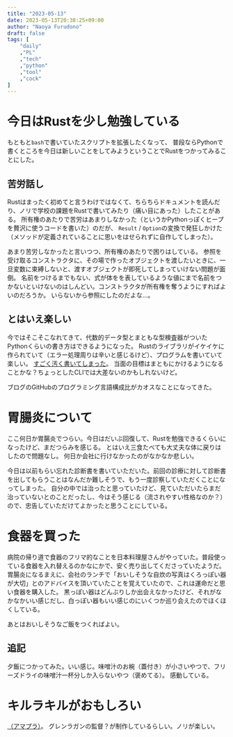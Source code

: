 ```yaml
---
title: "2023-05-13"
date: 2023-05-13T20:38:25+09:00
author: "Naoya Furudono"
draft: false
tags: [
    "daily"
    ,"PL"
    ,"tech"
    ,"python"
    ,"tool"
    ,"cock"
]
---
```


# 今日はRustを少し勉強している

もともと`bash`で書いていたスクリプトを拡張したくなって、
普段ならPythonで書くところを今日は新しいことをしてみようということでRustをつかってみることにした。

## 苦労話し

Rustはまったく初めてと言うわけではなくて、ちらちらドキュメントを読んだり、ノリで学校の課題をRustで書いてみたり（痛い目にあった）したことがある。
所有権のあたりで苦労はあまりしなかった（というかPythonっぽくヒープを贅沢に使うコードを書いた）のだが、
`Result` / `Option`の変換で発狂しかけた（メソッドが定義されていることに思いをはせられずに自作してしまった）。

あまり苦労しなかったと言いつつ、所有権のあたりで困りはしている。
参照を受け取るコンストラクタに、その場で作ったオブジェクトを渡したいときに、一旦変数に束縛しないと、渡すオブジェクトが即死してしまっていけない問題が面倒。
名前をつけるまでもない、式が体をを表しているような値にまで名前をつかないといけないのはしんどい。コンストラクタが所有権を奪うようにすればよいのだろうか。
いらないから参照にしたのだよな...。

## とはいえ楽しい

今ではそこそこなれてきて、代数的データ型とまともな型検査器がついたPythonくらいの書き方はできるようになった。
Rustのライブラリがイケイケに作られていて（エラー処理周りは辛いと感じるけど）、プログラムを書いていて楽しい。
[すごく汚く書いてしまった](https://github.com/naoyafurudono/naoyafurudono.github.io/commit/5dffad6d10406fa83c4d9dd8eaa91a3c769a553f)。
当面の目標はまともにかけるようになることかな？ちょっとしたCLIでは大差ないのかもしれないけど。

ブログのGitHubのプログラミング言語構成比がカオスなことになってきた。

# 胃腸炎について

ここ何日か胃腸炎でつらい。今日はだいぶ回復して、Rustを勉強できるくらいになったけど、まだつらみを感じる。
とはいえ三食たべても大丈夫な体に戻りはしたので問題なし。
何日か会社に行けなかったのがなかなか悲しい。

今日は以前もらい忘れた診断書を書いていただいた。前回の診療に対して診断書を出してもらうことはなんだか難しそうで、もう一度診察していただくことになってしまった。
自分の中では治ったと思っていたけど、見ていただいたらまだ治っていないとのことだったし、今はそう感じる（流されやすい性格なのか？）ので、忠告していただけてよかったと思うことにしている。

# 食器を買った

病院の帰り道で食器のフリマ的なことを日本料理屋さんがやっていた。普段使っている食器を入れ替えるのかなにかで、安く売り出してくださっていたようだ。
胃腸炎になるまえに、会社のランチで「おいしそうな自炊の写真はくろっぽい器が大切」とのアドバイスを頂いていたことを覚えていたので、これは運命だと思い食器を購入した。
黒っぽい器はどんぶりしか出会えなかったけど、それがなかなかいい感じだし、白っぽい器もいい感じのにいくつか巡り会えたのでほくほくしている。

あとはおいしそうなご飯をつくればよい。

## 追記

夕飯につかってみた。いい感じ。味噌汁のお椀（蓋付き）が小さいやつで、フリーズドライの味噌汁一杯分しか入らないやつ（褒めてる）。
感動している。

# キルラキルがおもしろい

[（アマプラ）](https://www.amazon.co.jp/%E3%82%AD%E3%83%AB%E3%83%A9%E3%82%AD%E3%83%AB/dp/B074BH9KHP)。
グレンラガンの監督？が制作しているらしい。ノリが楽しい。

